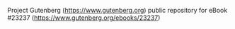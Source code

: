 Project Gutenberg (https://www.gutenberg.org) public repository for eBook #23237 (https://www.gutenberg.org/ebooks/23237)

